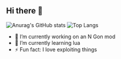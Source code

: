 ## Hi there 👋
![Anurag's GitHub stats](https://github-readme-stats.vercel.app/api?username=sudzythegoat&show_icons=true&theme=dark)
![Top Langs](https://github-readme-stats.vercel.app/api/top-langs/?username=sudzythegoat&layout=compact&theme=dark)
- 🔭 I’m currently working on an N Gon mod
- 🌱 I’m currently learning lua
- ⚡ Fun fact: I love exploiting things
